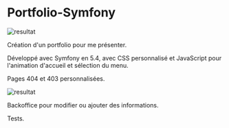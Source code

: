 # Portfolio-Symfony


![resultat](assets/images/Portfolio2.PNG)

Création d'un portfolio pour me présenter.

Développé avec Symfony en 5.4, avec CSS personnalisé et JavaScript pour l'animation d'accueil et sélection du menu.

Pages 404 et 403 personnalisées.

![resultat](assets/images/CaptureBack.PNG)

Backoffice pour modifier ou ajouter des informations.

Tests.